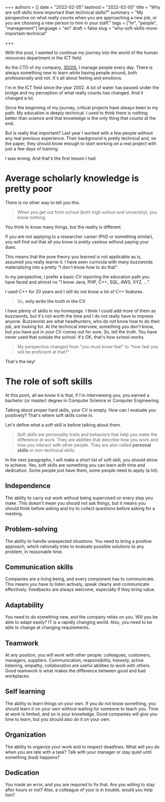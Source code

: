 +++
authors = []
date = "2022-02-05"
lastmod = "2022-02-05"
title = "Why are soft skills more important than technical skills?"
summary = "My perspective on what really counts when you are approaching a new job, or you are choosing a new person to hire in your staff."
tags = ["hr", "people", "management"]
language = "en"
draft = false
slug = "why-soft-skills-more-important-technical"

+++

With this post, I wanted to continue my journey into the world of the human resources department in the ICT field.

As the CTO of my company, [3DGIS](https://www.3dgis.it), I manage people every day.
There is always something new to learn while having people around, both professionally and not. It's all about feeling and emotions.

I'm in the ICT field since the year 2002. A lot of water has passed under the bridge and my perception of what really counts has changed. And it changed a lot.

Since the beginning of my journey, critical projects have always been in my path.
My education is deeply technical. I used to think there is nothing better than science and that knowledge is the only thing that counts at the end.

But is really that important? Last year I worked with a few people without any real previous experience.
Their background is pretty technical and, on the paper, they should know enough to start working on a real project with just a few days of training.

I was wrong. And that's the first lesson I had.

# Average scholarly knowledge is pretty poor

There is no other way to tell you this.

> When you get out from school (both high school and university), you know nothing.

You think to know many things, but the reality is different.

If you are not applying to a researcher career (PhD or something similar), you will find out that all you know is pretty useless without paying your dues. 

This means that the pure theory you learned is not applicable as is, assumed you really learne it. I have seen curricula with many buzzwords materializing into a pretty "I don't know how to do that".

In my perspective, I prefer a basic CV reporting the education path you have faced and almost no "I know Java, PHP, C++, SQL, AWS, XYZ, ...".

I used C++ for 20 years and I still do not know a lot of C++ features. 

> So, **only write the truth in the CV**.

I have plenty of skills in my homepage. I think I could add more of them as buzzwords, but it's not worth the time and I do not really have to impress anyone. Buzzwords are what headhunters, who do not know how to do their job, are looking for.
At the technical interview, something you don't know, but you have put in your CV comes out for sure.
So, tell the truth. You have never used that outside the school. It's OK, that's how school works.

> My perspective changed from "you must know that" to "how fast you will be proficient at that?".

That's the key!

# The role of soft skills

At this point, all we know it is that, if I'm interviewing you, you earned a bachelor (or master) degree in Computer Science or Computer Engineering.

Talking about proper hard skills, your CV is empty.
How can I evaluate you positively? That's where soft skills come in.

Let's define what a soft skill is before talking about them.

> Soft skills are personality traits and behaviors that help you make the difference at work. They are abilities that describe how you work and how you interact with other people. They are also called **personal skills** or non-technical skills.

In the next paragraphs, I will make a short list of soft skill, you should strive to achieve.
Yes, soft skills are something you can learn with time and dedication. Some people just have them, some people need to apply (a lot).

## Independence
The ability to carry out work without being supervised on every step you make. This doesn't mean you should not ask things, but it means you should think before asking and try to collect questions before asking for a meeting.

## Problem-solving
The ability to handle unexpected situations. You need to bring a positive approach, which rationally tries to evaluate possible solutions to any problem, in reasonable time.

## Communication skills
Companies are a living being, and every component has to communicate. This means you have to listen actively, speak clearly and communicate effectively. Feedbacks are always welcome, especially if they bring value.

## Adaptability
You need to do something new, and the company relies on you. Will you be able to adapt easily? IT is a rapidly changing world. Also, you need to be able to change at changing requirements.

## Teamwork
At any position, you will work with other people: colleagues, customers, managers, suppliers. Communication, responsibility, honesty, active listening, empathy, collaboration are useful abilities to work with others. Good teamwork is what makes the difference between good and bad workplaces.

## Self learning
The ability to learn things on your own. If you do not know something, you should learn it on your own without waiting for someone to teach you. Time at work is limited, and so is your knowledge. Good companies will give you time to learn, but you should also do it on your own.

## Organization
The ability to organize your work and to respect deadlines. What will you do when you are late with a task? Talk with your manager or stay quiet until something (bad) happens?

## Dedication
You made an error, and you are required to fix that. Are you willing to stay after hours or not? Also, a colleague of your is in trouble, would you help him?
